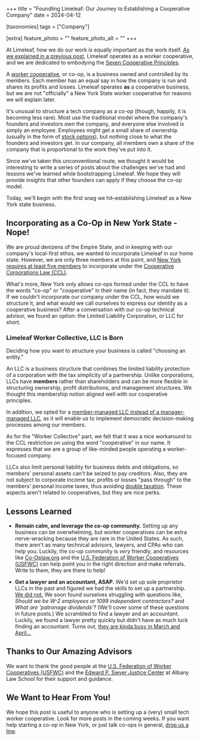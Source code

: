 +++
title = "Foundling Limeleaf: Our Journey to Establishing a Cooperative Company"
date = 2024-04-12

[taxonomies]
tags = ["Company"]

[extra]
feature_photo = ""
feature_photo_alt = ""
+++

At Limeleaf, how we do our work is equally important as the work itself. [As we explained in a previous post](https://limeleaf.io/blog/why-limeleaf-is-a-co-op/ "Why Limeleaf is a Co-Op"), Limeleaf operates as a worker cooperative, and we are dedicated to embodying the [Seven Cooperative Principles](https://ica.coop/en/cooperatives/cooperative-identity/ "Cooperative identity, values & principles").

<!-- more -->

A [worker cooperative](https://www.usworker.coop/what-is-a-worker-cooperative/ "What is a worker cooperative?"), or co-op, is a business owned and controlled by its members. Each member has an equal say in how the company is run and shares its profits and losses. Limeleaf operates **as** a cooperative business, but we are not "officially" a New York State worker cooperative for reasons we will explain later.

It's unusual to structure a tech company as a co-op (though, happily, it is becoming less rare). Most use the traditional model where the company's founders and investors own the company, and everyone else involved is simply an employee. Employees might get a small share of ownership (usually in the form of [stock options](https://carta.com/learn/equity/stock-options/ "What are stock options?")), but nothing close to what the founders and investors get. In our company, all members own a share of the company that is proportional to the work they've put into it.

Since we've taken this unconventional route, we thought it would be interesting to write a series of posts about the challenges we've had and lessons we've learned while bootstrapping Limeleaf. We hope they will provide insights that other founders can apply if they choose the co-op model.

Today, we'll begin with the first snag we hit–establishing Limeleaf as a New York state business.

## Incorporating as a Co-Op in New York State - Nope!

We are proud denizens of the Empire State, and in keeping with our company's local-first ethos, we wanted to incorporate Limeleaf in our home state. However, we are only three members at this point, and [New York requires at least five members](https://codes.findlaw.com/ny/cooperative-corporations-law/cco-sect-11/ "Corporations organized under the business corporation law") to incorporate under the [Cooperative Corporations Law (CCL)](https://codes.findlaw.com/ny/cooperative-corporations-law/ "Cooperative Corporations Law (CCL)").

What's more, New York only allows co-ops formed under the CCL to have the words "co-op" or "cooperative" in their name (in fact, they mandate it). If we couldn't incorporate our company under the CCL, how would we structure it, and what would we call ourselves to express our identity as a cooperative business? After a conversation with our co-op technical advisor, we found an option: the Limited Liability Corporation, or LLC for short.

### Limeleaf Worker Collective, LLC is Born

Deciding how you want to structure your business is called "choosing an entity."

An LLC is a business structure that combines the limited liability protection of a corporation with the tax simplicity of a partnership. Unlike corporations, LLCs have **members** rather than shareholders and can be more flexible in structuring ownership, profit distributions, and management structures. We thought this membership notion aligned well with our cooperative principles.

In addition, we opted for a [member-managed LLC instead of a manager-managed LLC](https://staterequirement.com/llc/types-of-llcs/ "Types of LLCs"), as it will enable us to implement democratic decision-making processes among our members.

As for the "Worker Collective" part, we felt that it was a nice workaround to the CCL restriction on using the word "cooperative" in our name. It expresses that we are a group of like-minded people operating a worker-focused company.

LLCs also limit personal liability for business debts and obligations, so members' personal assets can't be seized to pay creditors. Also, they are not subject to corporate income tax; profits or losses "pass through" to the members' personal income taxes, thus avoiding [double taxation](https://smartasset.com/financial-advisor/double-taxation "What Double Taxation Is and How to Avoid It"). These aspects aren't related to cooperatives, but they are nice perks.

## Lessons Learned

- **Remain calm, and leverage the co-op community.** Setting up any business can be overwhelming, but worker cooperatives can be extra nerve-wracking because they are rare in the United States. As such, there aren't as many technical advisors, lawyers, and CPAs who can help you. Luckily, the co-op community is *very* friendly, and resources like [Co-Oplaw.org](https://www.co-oplaw.org/ "Co-oplaw.org") and the [U.S. Federation of Worker Cooperatives (USFWC)](https://www.usworker.coop "USFWC web site") can help point you in the right direction and make referrals. Write to them, they are there to help!

- **Get a lawyer and an accountant, ASAP.** We'd set up sole proprietor LLCs in the past and figured we had the skills to set up a partnership. [We did not.](https://en.wikipedia.org/wiki/Dunning%E2%80%93Kruger_effect "Dunning-Kruger Effect") We soon found ourselves struggling with questions like, *Should we be W-2 employees or 1099 independent contractors?* and *What are 'patronage dividends'?* (We'll cover some of these questions in future posts.) We scrambled to find a lawyer and an accountant. Luckily, we found a lawyer pretty quickly but didn't have as much luck finding an accountant. Turns out, [they are kinda busy in March and April...](https://pro.bloombergtax.com/brief/2024-tax-calendar/ "2024 tax calendar")

## Thanks to Our Amazing Advisors

We want to thank the good people at the [U.S. Federation of Worker Cooperatives (USFWC)](https://www.usworker.coop "USFWC website") and the [Edward P. Swyer Justice Center](https://www.albanylaw.edu/justicecenter "Swyer Justice Center website") at Albany Law School for their support and guidance.

## We Want to Hear From You!

We hope this post is useful to anyone who is setting up a (very) small tech worker cooperative.  Look for more posts in the coming weeks. If you want help starting a co-op in New York, or just talk co-ops in general, [drop us a line](/contact/ "Contact Limeleaf").
